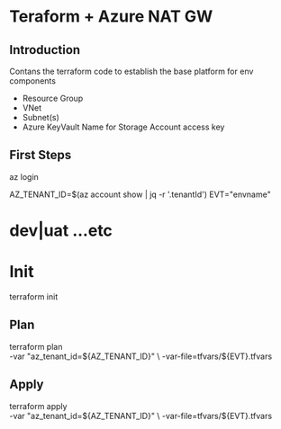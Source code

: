 # Teraform + Azure NAT GW 

## Introduction

Contans the terraform code to establish the base platform for env components
* Resource Group
* VNet
* Subnet(s)
* Azure KeyVault Name for Storage Account access key

## First Steps

az login

AZ_TENANT_ID=$(az account show | jq -r '.tenantId')
EVT="envname"
# dev|uat ...etc

# Init
terraform init

## Plan
terraform plan \
  -var "az_tenant_id=${AZ_TENANT_ID}" \
  -var-file=tfvars/${EVT}.tfvars

## Apply
terraform apply \
  -var "az_tenant_id=${AZ_TENANT_ID}" \
  -var-file=tfvars/${EVT}.tfvars
